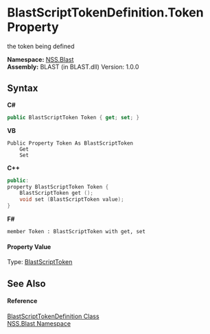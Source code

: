 # BlastScriptTokenDefinition.Token Property 
 

the token being defined

**Namespace:**&nbsp;<a href="88b55311-4a89-0894-e27a-e157e443c7f7">NSS.Blast</a><br />**Assembly:**&nbsp;BLAST (in BLAST.dll) Version: 1.0.0

## Syntax

**C#**<br />
``` C#
public BlastScriptToken Token { get; set; }
```

**VB**<br />
``` VB
Public Property Token As BlastScriptToken
	Get
	Set
```

**C++**<br />
``` C++
public:
property BlastScriptToken Token {
	BlastScriptToken get ();
	void set (BlastScriptToken value);
}
```

**F#**<br />
``` F#
member Token : BlastScriptToken with get, set

```


#### Property Value
Type: <a href="62d1b49d-7dce-3574-fe4a-2a823f309f3c">BlastScriptToken</a>

## See Also


#### Reference
<a href="c46091ba-5aab-4b9f-04fa-20713e7aaf85">BlastScriptTokenDefinition Class</a><br /><a href="88b55311-4a89-0894-e27a-e157e443c7f7">NSS.Blast Namespace</a><br />